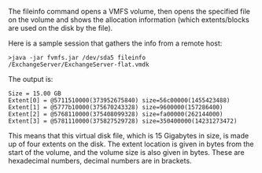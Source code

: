 The fileinfo command opens a VMFS volume, then opens the specified file on the volume and shows the allocation information (which extents/blocks are used on the disk by the file).

Here is a sample session that gathers the info from a remote host:
```
>java -jar fvmfs.jar /dev/sda5 fileinfo /ExchangeServer/ExchangeServer-flat.vmdk
```

The output is:
```
Size = 15.00 GB
Extent[0] = @5711510000(373952675840) size=56c00000(1455423488)
Extent[1] = @5777b10000(375670243328) size=9600000(157286400)
Extent[2] = @5768110000(375408099328) size=fa00000(262144000)
Extent[3] = @5781110000(375827529728) size=350400000(14231273472)
```

This means that this virtual disk file, which is 15 Gigabytes in size, is made up of four extents on the disk. The extent location is given in bytes from the start of the volume, and the volume size is also given in bytes. These are hexadecimal numbers, decimal numbers are in brackets.